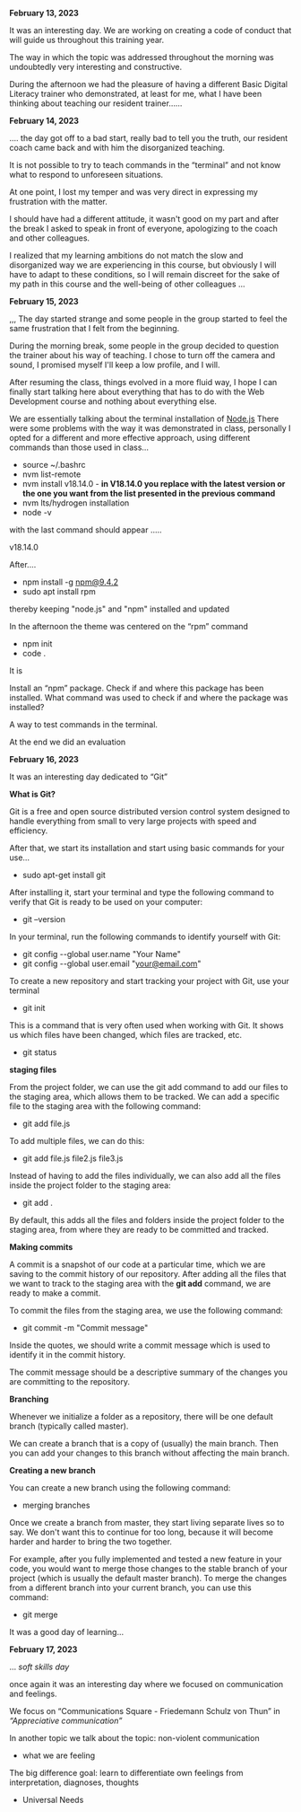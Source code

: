 **February 13, 2023**

It was an interesting day. We are working on creating a code of conduct that will guide us throughout this training year.

The way in which the topic was addressed throughout the morning was undoubtedly very interesting and constructive.

During the afternoon we had the pleasure of having a different Basic Digital Literacy trainer who demonstrated, at least for me, what I have been thinking about teaching our resident trainer……

**February 14, 2023**

…. the day got off to a bad start, really bad to tell you the truth, our resident coach came back and with him the disorganized teaching.

It is not possible to try to teach commands in the “terminal” and not know what to respond to unforeseen situations.

At one point, I lost my temper and was very direct in expressing my frustration with the matter.

I should have had a different attitude, it wasn't good on my part and after the break I asked to speak in front of everyone, apologizing to the coach and other colleagues.

I realized that my learning ambitions do not match the slow and disorganized way we are experiencing in this course, but obviously I will have to adapt to these conditions, so I will remain discreet for the sake of my path in this course and the well-being of other colleagues ...

**February 15, 2023**

,,, The day started strange and some people in the group started to feel the same frustration that I felt from the beginning.

During the morning break, some people in the group decided to question the trainer about his way of teaching. I chose to turn off the camera and sound, I promised myself I'll keep a low profile, and I will.

After resuming the class, things evolved in a more fluid way, I hope I can finally start talking here about everything that has to do with the Web Development course and nothing about everything else.

We are essentially talking about the terminal installation of [Node.js](https://nodejs.org/en/)
There were some problems with the way it was demonstrated in class, personally I opted for a different and more effective approach, using different commands than those used in class…

* source ~/.bashrc
* nvm list-remote
* nvm install v18.14.0   -  **in V18.14.0 you replace with the latest version or the one you want from the list presented in the previous command**
* nvm lts/hydrogen installation
* node -v

with the last command should appear .....

v18.14.0

After....

* npm install -g npm@9.4.2
* sudo apt install rpm

thereby keeping "node.js" and "npm" installed and updated

In the afternoon the theme was centered on the “rpm” command

* npm init
* code .

It is

Install an “npm” package.
Check if and where this package has been installed.
What command was used to check if and where the package was installed?

A way to test commands in the terminal.

At the end we did an evaluation

**February 16, 2023**

It was an interesting day dedicated to “Git”

**What is Git?**

Git is a free and open source distributed version control system designed to handle everything from small to very large projects with speed and efficiency.

After that, we start its installation and start using basic commands for your use…

* sudo apt-get install git

After installing it, start your terminal and type the following command to verify that Git is ready to be used on your computer:

* git –version

In your terminal, run the following commands to identify yourself with Git:

* git config --global user.name "Your Name"
* git config --global user.email "your@email.com"

To create a new repository and start tracking your project with Git, use your terminal

* git init

This is a command that is very often used when working with Git. It shows us which files have been changed, which files are tracked, etc.

* git status

**staging files**

From the project folder, we can use the git add command to add our files to the staging area, which allows them to be tracked.
We can add a specific file to the staging area with the following command:

* git add file.js

To add multiple files, we can do this:

* git add file.js file2.js file3.js

Instead of having to add the files individually, we can also add all the files inside the project folder to the staging area:

* git add .

By default, this adds all the files and folders inside the project folder to the staging area, from where they are ready to be committed and tracked.

**Making commits**

A commit is a snapshot of our code at a particular time, which we are saving to the commit history of our repository. After adding all the files that we want to track to the staging area with the **git add** command, we are ready to make a commit.

To commit the files from the staging area, we use the following command:

* git commit -m "Commit message"

Inside the quotes, we should write a commit message which is used to identify it in the commit history.

The commit message should be a descriptive summary of the changes you are committing to the repository.

**Branching**

Whenever we initialize a folder as a repository, there will be one default branch (typically called master).

We can create a branch that is a copy of (usually) the main branch. Then you can add your changes to this branch without affecting the main branch.

**Creating a new branch**

You can create a new branch using the following command:

* merging branches

Once we create a branch from master, they start living separate lives so to say. We don't want this to continue for too long, because it will become harder and harder to bring the two together.

For example, after you fully implemented and tested a new feature in your code, you would want to merge those changes to the stable branch of your project (which is usually the default master branch).
To merge the changes from a different branch into your current branch, you can use this command:

* git merge <branch-name>

It was a good day of learning...

**February 17, 2023**

… *soft skills day*

once again it was an interesting day where we focused on communication and feelings.

We focus on “Communications Square - Friedemann Schulz von Thun” in *“Appreciative communication”*

In another topic we talk about the topic: non-violent communication

* what we are feeling

The big difference goal: learn to differentiate own feelings from interpretation, diagnoses, thoughts

* Universal Needs